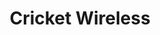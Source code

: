 ---
title: "Cricket Wireless"
url: /chicago/cricket-wireless-south-cicero-avenue/
shop: mobile phone
---